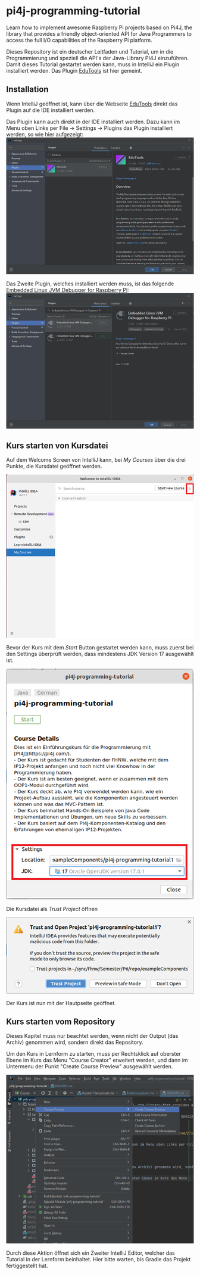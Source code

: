 # pi4j-programming-tutorial
Learn how to implement awesome Raspberry Pi projects based on Pi4J, the library that provides a friendly object-oriented API for Java Programmers to access the full I/O capabilities of the Raspberry Pi platform.

Dieses Repository ist ein deutscher Leitfaden und Tutorial, um in die Programmierung und speziell die API's der Java-Library PI4J einzuführen. Damit dieses Tutorial gestartet werden kann, muss in IntelliJ ein Plugin installiert werden. Das Plugin [EduTools](https://plugins.jetbrains.com/plugin/10081-edutools) ist hier gemeint. 

## Installation
Wenn IntelliJ geöffnet ist, kann über die Webseite [EduTools](https://plugins.jetbrains.com/plugin/10081-edutools) direkt das Plugin auf die IDE installiert werden.

Das Plugin kann auch direkt in der IDE installiert werden. Dazu kann im Menu oben Links per File -> Settings -> Plugins das Plugin installiert werden, so wie hier aufgezeigt:
![EduTools Plugin](/Edutools-Plugin.png)

Das Zweite Plugin, welches installiert werden muss, ist das folgende [Embedded Linux JVM Debugger for Raspberry PI](https://plugins.jetbrains.com/plugin/18849-embedded-linux-jvm-debugger-for-raspberry-pi):
![Embedded Linux JVM Debugger for Raspberry PI](/Rasppi-JVM.png)

## Kurs starten von Kursdatei
Auf dem Welcome Screen von IntelliJ kann, bei *My Courses* über die drei Punkte, die Kursdatei geöffnet werden.

![Welcome to IntelliJ IDEA](/WelcomeToIntellijIDEA.png)

Bevor der Kurs mit dem *Start* Button gestartet werden kann, muss zuerst bei den Settings überprüft werden, dass mindestens JDK Version 17 ausgewählt ist.

![Start Course](/StartCourse.png)

Die Kursdatei als *Trust Project* öffnen

![Trust Project](/TrustProject.png)

Der Kurs ist nun mit der Hautpseite geöffnet.

## Kurs starten vom Repository
Dieses Kapitel muss nur beachtet werden, wenn nicht der Output (das Archiv) genommen wird, sondern direkt das Repository.

Um den Kurs in Lernform zu starten, muss per Rechtsklick auf oberster Ebene im Kurs das Menu "Course Creator" erweitert werden, und dann im Untermenu der Punkt "Create Course Preview" ausgewählt werden.

![EduTools Kursstart](/EduTools-Kursstart.png)

Durch diese Aktion öffnet sich ein Zweiter IntelliJ Editor, welcher das Tutorial in der Lernform beinhaltet. Hier bitte warten, bis Gradle das Projekt fertiggestellt hat.
